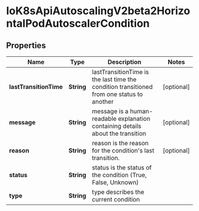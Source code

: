 
# IoK8sApiAutoscalingV2beta2HorizontalPodAutoscalerCondition

## Properties
Name | Type | Description | Notes
------------ | ------------- | ------------- | -------------
**lastTransitionTime** | **String** | lastTransitionTime is the last time the condition transitioned from one status to another |  [optional]
**message** | **String** | message is a human-readable explanation containing details about the transition |  [optional]
**reason** | **String** | reason is the reason for the condition&#39;s last transition. |  [optional]
**status** | **String** | status is the status of the condition (True, False, Unknown) | 
**type** | **String** | type describes the current condition | 



